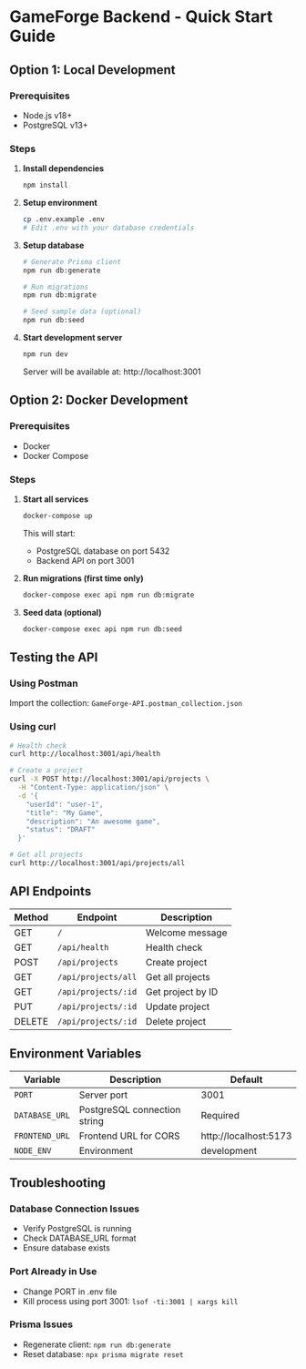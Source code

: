 # GameForge Backend - Quick Start Guide

## Option 1: Local Development

### Prerequisites
- Node.js v18+
- PostgreSQL v13+

### Steps
1. **Install dependencies**
   ```bash
   npm install
   ```

2. **Setup environment**
   ```bash
   cp .env.example .env
   # Edit .env with your database credentials
   ```

3. **Setup database**
   ```bash
   # Generate Prisma client
   npm run db:generate
   
   # Run migrations
   npm run db:migrate
   
   # Seed sample data (optional)
   npm run db:seed
   ```

4. **Start development server**
   ```bash
   npm run dev
   ```

   Server will be available at: http://localhost:3001

## Option 2: Docker Development

### Prerequisites
- Docker
- Docker Compose

### Steps
1. **Start all services**
   ```bash
   docker-compose up
   ```

   This will start:
   - PostgreSQL database on port 5432
   - Backend API on port 3001

2. **Run migrations (first time only)**
   ```bash
   docker-compose exec api npm run db:migrate
   ```

3. **Seed data (optional)**
   ```bash
   docker-compose exec api npm run db:seed
   ```

## Testing the API

### Using Postman
Import the collection: `GameForge-API.postman_collection.json`

### Using curl
```bash
# Health check
curl http://localhost:3001/api/health

# Create a project
curl -X POST http://localhost:3001/api/projects \
  -H "Content-Type: application/json" \
  -d '{
    "userId": "user-1",
    "title": "My Game",
    "description": "An awesome game",
    "status": "DRAFT"
  }'

# Get all projects
curl http://localhost:3001/api/projects/all
```

## API Endpoints

| Method | Endpoint | Description |
|--------|----------|-------------|
| GET | `/` | Welcome message |
| GET | `/api/health` | Health check |
| POST | `/api/projects` | Create project |
| GET | `/api/projects/all` | Get all projects |
| GET | `/api/projects/:id` | Get project by ID |
| PUT | `/api/projects/:id` | Update project |
| DELETE | `/api/projects/:id` | Delete project |

## Environment Variables

| Variable | Description | Default |
|----------|-------------|---------|
| `PORT` | Server port | 3001 |
| `DATABASE_URL` | PostgreSQL connection string | Required |
| `FRONTEND_URL` | Frontend URL for CORS | http://localhost:5173 |
| `NODE_ENV` | Environment | development |

## Troubleshooting

### Database Connection Issues
- Verify PostgreSQL is running
- Check DATABASE_URL format
- Ensure database exists

### Port Already in Use
- Change PORT in .env file
- Kill process using port 3001: `lsof -ti:3001 | xargs kill`

### Prisma Issues
- Regenerate client: `npm run db:generate`
- Reset database: `npx prisma migrate reset`
